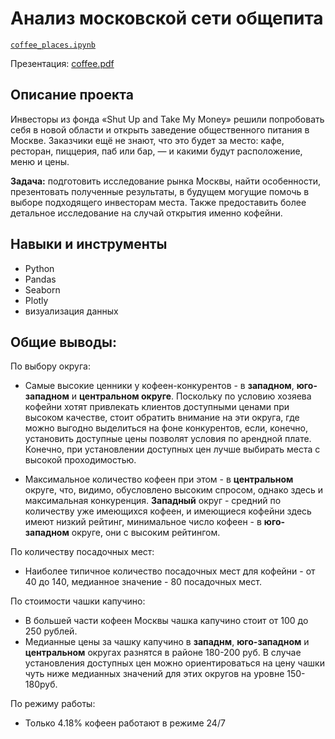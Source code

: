 # Анализ московской сети общепита
<code>[coffee_places.ipynb](https://github.com/AleksandrK86/practicum/blob/main/coffee_places/coffee_places.ipynb)</code>

Презентация: [coffee.pdf](https://github.com/AleksandrK86/practicum/files/10344608/coffee.1.pdf)

## Описание проекта
Инвесторы из фонда «Shut Up and Take My Money» решили попробовать себя в новой области и открыть заведение общественного питания в Москве. Заказчики ещё не знают, что это будет за место: кафе, ресторан, пиццерия, паб или бар, — и какими будут расположение, меню и цены.

**Задача:** подготовить исследование рынка Москвы, найти особенности, презентовать полученные результаты, в будущем могущие помочь в выборе подходящего инвесторам места. Также предоставить более детальное исследование на случай открытия именно кофейни.

## Навыки и инструменты

* Python
* Pandas
* Seaborn
* Plotly
* визуализация данных

##  **Общие выводы:**

По выбору округа:

* Самые высокие ценники у кофеен-конкурентов - в **западном**, **юго-западном** и **центральном округе**. Поскольку по условию хозяева кофейни хотят привлекать клиентов доступными ценами при высоком качестве, стоит обратить внимание на эти округа, где можно выгодно выделиться на фоне конкурентов, если, конечно, установить доступные цены позволят условия по арендной плате. Конечно, при установлении доступных цен лучше выбирать места с высокой проходимостью.

* Максимальное количество кофеен при этом - в **центральном** округе, что, видимо, обусловлено высоким спросом, однако здесь и максимальная конкуренция. **Западный** округ - средний по количеству уже имеющихся кофеен, и имеющиеся кофейни здесь имеют низкий рейтинг, минимальное число кофеен - в **юго-западном** округе, они с высоким рейтингом.

По количеству посадочных мест:
* Наиболее типичное количество посадочных мест для кофейни - от 40 до 140, медианное значение - 80 посадочных мест.

По стоимости чашки капучино:
* В большей части кофеен Москвы чашка капучино стоит от 100 до 250 рублей.
* Медианные цены за чашку капучино в **западнм**, **юго-западном** и **центральном** округах разнятся в районе 180-200 руб. В случае установления доступных цен можно ориентироваться на цену чашки чуть ниже медианных значений для этих округов на уровне 150-180руб.

По режиму работы:
* Только 4.18% кофеен работают в режиме 24/7
